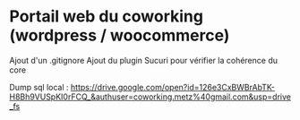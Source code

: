 # Portail web du coworking (wordpress / woocommerce)

Ajout d'un .gitignore
Ajout du plugin Sucuri pour vérifier la cohérence du core

Dump sql local : https://drive.google.com/open?id=126e3CxBWBrAbTK-H8Bh9VUSpKI0rFCQ_&authuser=coworking.metz%40gmail.com&usp=drive_fs